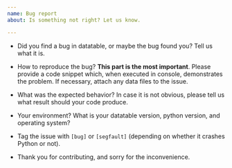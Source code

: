```yaml
---
name: Bug report
about: Is something not right? Let us know.

---
```


- Did you find a bug in datatable, or maybe the bug found you?
  Tell us what it is.

- How to reproduce the bug?
  **This part is the most important**. Please provide a code snippet which, when
  executed in console, demonstrates the problem. If necessary, attach any data
  files to the issue.

- What was the expected behavior?
  In case it is not obvious, please tell us what result should your code
  produce.

- Your environment?
  What is your datatable version, python version, and operating system?

- Tag the issue with `[bug]` or `[segfault]` (depending on whether it crashes
  Python or not).

- Thank you for contributing, and sorry for the inconvenience.
